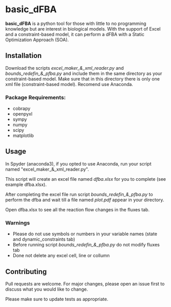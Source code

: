 # basic_dFBA

**basic_dFBA** is a python tool for those with little to no programming knowledge but are interest in biological models. With the support of Excel and a constraint-based model, it can perform a dFBA with a Static Optimization Approach (SOA).


## Installation

Download the scripts *excel_maker_&_xml_reader.py* and *bounds_redefin_&_pfba.py* and include them in the same directory as your constraint-based model. Make sure that in this directory there is only one xml file (constraint-based model).
Recomend use Anaconda.

### Package Requirements:

  - cobrapy
  - openpyxl
  - sympy
  - numpy
  - scipy
  - matplotlib


## Usage

In Spyder (anaconda3), if you opted to use Anaconda, run your script named "excel_maker_&_xml_reader.py". 

This script will create an excel file named *dfba.xlsx* for you to complete (see example dfba.xlsx).

After completing the excel file run script *bounds_redefin_&_pfba.py* to perform the dfba and wait till a file named *plot.pdf* appear in your directory.

Open dfba.xlsx to see all the reaction flow changes in the fluxes tab.

### Warnings

  - Please do not use symbols or numbers in your variable names (state and dynamic_constraints tab)
  - Before running script *bounds_redefin_&_pfba.py* do not modify fluxes tab
  - Done not delete any excel cell, line or collumn


## Contributing
Pull requests are welcome. For major changes, please open an issue first to discuss what you would like to change.

Please make sure to update tests as appropriate.